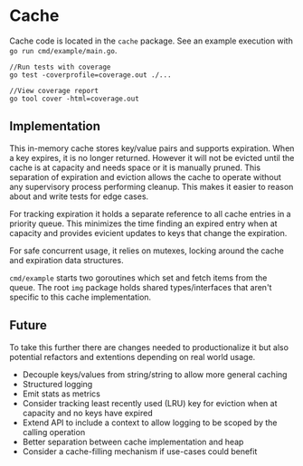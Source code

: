 # Cache

Cache code is located in the `cache` package. See an example execution with `go run cmd/example/main.go`.

```
//Run tests with coverage
go test -coverprofile=coverage.out ./...

//View coverage report
go tool cover -html=coverage.out
```

## Implementation
This in-memory cache stores key/value pairs and supports expiration. When a key expires, it is no longer returned. However it will not be evicted until the cache is at capacity and needs space or it is manually pruned. This separation of expiration and eviction allows the cache to operate without any supervisory process performing cleanup. This makes it easier to reason about and write tests for edge cases.

For tracking expiration it holds a separate reference to all cache entries in a priority queue. This minimizes the time finding an expired entry when at capacity and provides evicient updates to keys that change the expiration.

For safe concurrent usage, it relies on mutexes, locking around the cache and expiration data structures.

`cmd/example` starts two goroutines which set and fetch items from the queue. The root `img` package holds shared types/interfaces that aren't specific to this cache implementation.

## Future
To take this further there are changes needed to productionalize it but also potential refactors and extentions depending on real world usage.

* Decouple keys/values from string/string to allow more general caching
* Structured logging
* Emit stats as metrics
* Consider tracking least recently used (LRU) key for eviction when at capacity and no keys have expired
* Extend API to include a context to allow logging to be scoped by the calling operation 
* Better separation between cache implementation and heap
* Consider a cache-filling mechanism if use-cases could benefit

